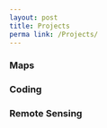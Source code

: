 ```yaml
---
layout: post
title: Projects
perma link: /Projects/
---
```

### Maps


### Coding


### Remote Sensing 
